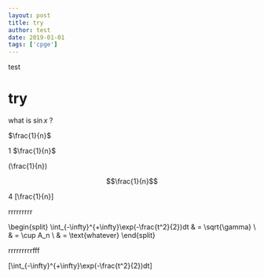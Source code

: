 ```yaml
---
layout: post
title: try
author: test
date: 2019-01-01
tags: ['cpge']
---
```


test



# try



what is $\sin x$ ?

$\frac{1}{n}$




1 $\frac{1}{n}$

\(\frac{1}{n}\)

$$\frac{1}{n}$$

4 \[\frac{1}{n}\]

rrrrrrrrr

\begin{split}
\int_{-\infty}^{+\infty}\exp(-\frac{t^2}{2})dt & = \sqrt{\gamma} \\
& = \cup A_n \\
& = \text{whatever}
\end{split}


rrrrrrrrrfff

\[\int_{-\infty}^{+\infty}\exp(-\frac{t^2}{2})dt\]


